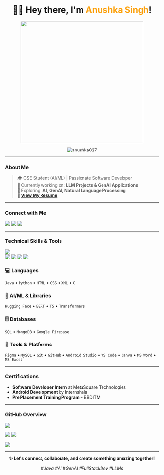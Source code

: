 <h1 align="center">👩‍💻 Hey there, I'm <span style="color:#fca311;">Anushka Singh</span>!</h1>

<p align="center">
  <img src="https://media.giphy.com/media/qgQUggAC3Pfv687qPC/giphy.gif" width="400" />
</p>

<p align="center">
  <img src="https://komarev.com/ghpvc/?username=anushka027&label=Profile%20views&color=0e75b6&style=flat" alt="anushka027" />
</p>

---
<h3><b>About Me</b></h3>

> 🎓 CSE Student (AI/ML) |  Passionate Software Developer  
> 💬 Currently working on: **LLM Projects & GenAI Applications**  
> 🌱 Exploring: **AI, GenAI, Natural Language Processing**  
> 🧾 [**View My Resume**](https://github.com/anushka027/anushka027/blob/main/ANUSHKA%20SINGH%20CV.pdf)
---
<h3><b>Connect with Me</b></h3>

<p>
  <a href="mailto:anushka027singh@gmail.com"><img src="https://img.shields.io/badge/Gmail-EA4335?style=for-the-badge&logo=gmail&logoColor=white" /></a>
  <a href="https://www.linkedin.com/in/anu-shka-singh/"><img src="https://img.shields.io/badge/LinkedIn-0077B5?style=for-the-badge&logo=linkedin&logoColor=white" /></a>
  <a href="https://github.com/anushka027"><img src="https://img.shields.io/badge/GitHub-100000?style=for-the-badge&logo=github&logoColor=white" /></a>
</p>

---
<h3><b>Technical Skills & Tools</b></h3>
<p>
  <img src="https://skillicons.dev/icons?i=java,python,html,css,git,mysql,mongodb,figma,firebase,github,androidstudio,vscode" />
  <br>
  <img src="https://img.shields.io/badge/HuggingFace-FFD21F?style=for-the-badge&logo=huggingface&logoColor=black" />
  <img src="https://img.shields.io/badge/BERT-12100E?style=for-the-badge&logo=google&logoColor=white" />
  <img src="https://img.shields.io/badge/T5-4285F4?style=for-the-badge&logo=google&logoColor=white" />
  <img src="https://img.shields.io/badge/Transformers-ffcc00?style=for-the-badge&logo=python&logoColor=black" />
</p>

### 💻 Languages  
`Java` • `Python` • `HTML` • `CSS` • `XML` • `C`

### 🧠 AI/ML & Libraries  
`Hugging Face` • `BERT` • `T5` • `Transformers`

### 🗄️ Databases  
`SQL` • `MongoDB` • `Google Firebase`

### 🧰 Tools & Platforms  
`Figma` • `MySQL` • `Git` • `GitHub` • `Android Studio` • `VS Code` • `Canva` • `MS Word` • `MS Excel`

---
<h3><b>Certifications</b></h3>

-  **Software Developer Intern** at MetaSquare Technologies  
-  **Android Development** by Internshala  
-  **Pre Placement Training Program** – BBDITM

---
<h3><b>GitHub Overview</b></h3>

<p>
  <img src="https://github-readme-stats.vercel.app/api/top-langs/?username=anushka027&layout=compact&theme=radical" />
</p>
<p>
  <img src="https://github-readme-stats.vercel.app/api?username=anushka027&show_icons=true&theme=radical" />
  <img src="https://github-readme-streak-stats.herokuapp.com/?user=anushka027&theme=radical" />
</p>

<p>
  <img src="https://github-contributor-stats.vercel.app/api?username=anushka027&limit=5&theme=gruvbox&combine=true" />
</p>

---

<p align="center"><b>✨ Let's connect, collaborate, and create something amazing together!</b></p>
<p align="center"><i>#Java #AI #GenAI #FullStackDev #LLMs</i></p>
